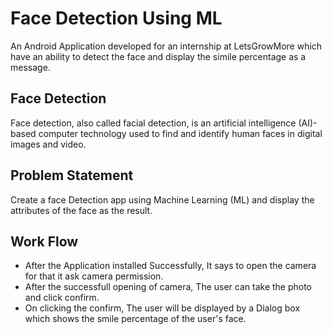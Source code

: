
# Face Detection Using ML

An Android Application developed for an internship at LetsGrowMore which have an ability to detect the face and display the simile percentage as a message.

## Face Detection

Face detection, also called facial detection, is an artificial intelligence (AI)-based computer technology used to find and identify human faces in digital images and video.

## Problem Statement
 
Create a face Detection app using Machine Learning (ML) and display the attributes of the face as the result.

## Work Flow

 * After the Application installed Successfully, It says to open the camera for that it ask camera permission.
 * After the successfull opening of camera, The user can take the photo and click confirm.
 * On clicking the confirm, The user will be displayed by a Dialog box which shows the smile percentage of the user's face.
